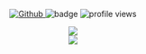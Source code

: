 <p align="center">
  <a href="https://github.com/Ledgerbiggg">
    <img src="https://img.shields.io/github/followers/Ledgerbiggg?label=Follow&style=social" alt="Github">
  </a>
  <img src="https://img.shields.io/badge/name-Ledgerbiggg-blue" alt="badge">
  <img src="https://komarev.com/ghpvc/?username=Ledgerbiggg" alt="profile views">
</p>

<p align="center">
  <a href="https://github.com/Ledgerbiggg/github-readme-stats">
    <img src="https://github-readme-stats.vercel.app/api/top-langs/?username=Ledgerbiggg&layout=compact" />
  </a>
  <br/>
  <a href="https://github.com/Ledgerbiggg/github-readme-stats">
    <img src="https://github-readme-stats.vercel.app/api?username=Ledgerbiggg&theme=dracula&show_icons=true&langs_count=5" />
  </a>
</p>



